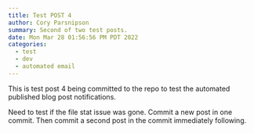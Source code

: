 ```yaml
---
title: Test POST 4
author: Cory Parsnipson
summary: Second of two test posts.
date: Mon Mar 28 01:56:56 PM PDT 2022
categories:
  - test
  - dev
  - automated email
---
```


This is test post 4 being committed to the repo to test the automated published blog post notifications.

Need to test if the file stat issue was gone. Commit a new post in one commit. Then commit a second post in the commit immediately following.
